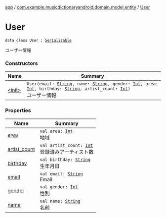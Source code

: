 [app](../../index.md) / [com.example.musicdictionaryandroid.domain.model.entity](../index.md) / [User](./index.md)

# User

`data class User : `[`Serializable`](https://developer.android.com/reference/java/io/Serializable.html)

ユーザー情報

### Constructors

| Name | Summary |
|---|---|
| [&lt;init&gt;](-init-.md) | `User(email: `[`String`](https://kotlinlang.org/api/latest/jvm/stdlib/kotlin/-string/index.html)`, name: `[`String`](https://kotlinlang.org/api/latest/jvm/stdlib/kotlin/-string/index.html)`, gender: `[`Int`](https://kotlinlang.org/api/latest/jvm/stdlib/kotlin/-int/index.html)`, area: `[`Int`](https://kotlinlang.org/api/latest/jvm/stdlib/kotlin/-int/index.html)`, birthday: `[`String`](https://kotlinlang.org/api/latest/jvm/stdlib/kotlin/-string/index.html)`, artist_count: `[`Int`](https://kotlinlang.org/api/latest/jvm/stdlib/kotlin/-int/index.html)`)`<br>ユーザー情報 |

### Properties

| Name | Summary |
|---|---|
| [area](area.md) | `val area: `[`Int`](https://kotlinlang.org/api/latest/jvm/stdlib/kotlin/-int/index.html)<br>地域 |
| [artist_count](artist_count.md) | `val artist_count: `[`Int`](https://kotlinlang.org/api/latest/jvm/stdlib/kotlin/-int/index.html)<br>登録済みアーティスト数 |
| [birthday](birthday.md) | `val birthday: `[`String`](https://kotlinlang.org/api/latest/jvm/stdlib/kotlin/-string/index.html)<br>生年月日 |
| [email](email.md) | `val email: `[`String`](https://kotlinlang.org/api/latest/jvm/stdlib/kotlin/-string/index.html)<br>Email |
| [gender](gender.md) | `val gender: `[`Int`](https://kotlinlang.org/api/latest/jvm/stdlib/kotlin/-int/index.html)<br>性別 |
| [name](name.md) | `val name: `[`String`](https://kotlinlang.org/api/latest/jvm/stdlib/kotlin/-string/index.html)<br>名前 |
